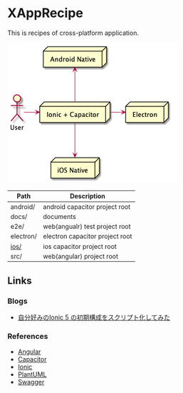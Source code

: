 # XAppRecipe
This is recipes of cross-platform application.

![Architecture](./docs/uml/architecture.png)

Path | Description
--- | ---
android/ | android capacitor project root
docs/ | documents
e2e/ | web(angualr) test project root
electron/ | electron capacitor project root
[ios/](./ios) | ios capacitor project root
src/ | web(angular) project root



## Links
### Blogs
* [自分好みのIonic 5 の初期構成をスクリプト化してみた](https://mokumokulog.netlify.app/tech/20200504040451)

### References
* [Angular](https://angular.jp/)
* [Capacitor](https://capacitor.ionicframework.com/)
* [Ionic](https://ionicframework.com/)
* [PlantUML](https://plantuml.com/)
* [Swagger](https://swagger.io/)
